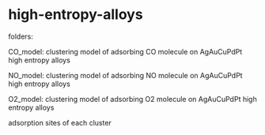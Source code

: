 # high-entropy-alloys
folders:

CO_model: clustering model of adsorbing CO molecule on AgAuCuPdPt high entropy alloys

NO_model: clustering model of adsorbing NO molecule on AgAuCuPdPt high entropy alloys

O2_model: clustering model of adsorbing O2 molecule on AgAuCuPdPt high entropy alloys

adsorption sites of each cluster
